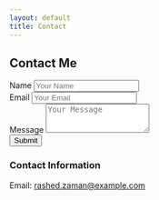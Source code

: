 ```yaml
---
layout: default
title: Contact
---
```


<section class="contact py-5">
    <div class="container">
        <h2>Contact Me</h2>
        <div class="row">
            <div class="col-md-6">
                <form>
                    <div class="mb-3">
                        <label for="name" class="form-label">Name</label>
                        <input type="text" class="form-control" id="name" placeholder="Your Name">
                    </div>
                    <div class="mb-3">
                        <label for="email" class="form-label">Email</label>
                        <input type="email" class="form-control" id="email" placeholder="Your Email">
                    </div>
                    <div class="mb-3">
                        <label for="message" class="form-label">Message</label>
                        <textarea class="form-control" id="message" rows="3" placeholder="Your Message"></textarea>
                    </div>
                    <button type="submit" class="btn btn-primary">Submit</button>
                </form>
            </div>
            <div class="col-md-6">
                <h3>Contact Information</h3>
                <p>Email: <a href="mailto:rashed.zaman@example.com">rashed.zaman@example.com</a></p>
                <a href="#" class="me-2"><i class="fab fa-github fa-2x"></i></a>
                <a href="#" class="me-2"><i class="fab fa-linkedin fa-2x"></i></a>
                <a href="#" class="me-2"><i class="fab fa-twitter fa-2x"></i></a>
            </div>
        </div>
    </div>
</section>